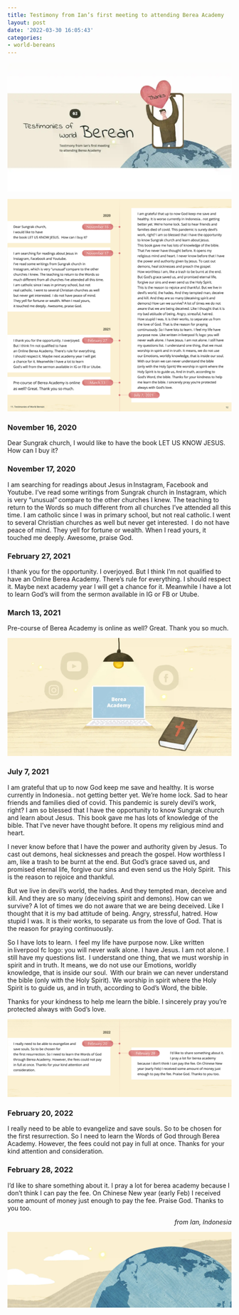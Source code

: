```yaml
---
title: Testimony from Ian’s first meeting to attending Berea Academy
layout: post
date: '2022-03-30 16:05:43'
categories:
- world-bereans
---
```


![Testimonies of World Berean - Testimony from Ian’s first meeting to attending Berea Academy](/assets/3-0.webp)


![Letters by Date](/assets/3-2.webp)





### November 16, 2020
Dear Sungrak church,
I would like to have the book LET US KNOW JESUS.
How can I buy it?

### November 17, 2020
I am searching for readings about Jesus in Instagram, Facebook and Youtube.
I’ve read some writings from Sungrak church in Instagram, which is very “unusual” compare to the other churches I knew.
The teaching to return to the Words so much different from all churches I’ve attended all this time.
I am catholic since I was in primary school, but not real catholic. I went to several Christian churches as well but never get interested.  I do not have peace of mind. They yell for fortune or wealth.
When I read yours, it touched me deeply.
Awesome, praise God.

### February 27, 2021
I thank you for the opportunity. I overjoyed.
But I think I’m not qualified to have an Online Berea Academy. There’s rule for everything. I should respect it. Maybe next academy year I will get a chance for it.
Meanwhile I have a lot to learn God’s will from the sermon available in IG or FB or Utube. 

### March 13, 2021
Pre-course of Berea Academy is online as well?
Great. Thank you so much.


![Berea Academy with SNS Services](/assets/3-3-0.webp)


### July 7, 2021
I am grateful that up to now God keep me save and healthy. It is worse currently in Indonesia.. not getting better yet. We’re home lock. Sad to hear friends and families died of covid. This pandemic is surely devil’s work, right?
I am so blessed that I have the opportunity to know Sungrak church and learn about Jesus.  This book gave me has lots of knowledge of the bible. That I’ve never have thought before. It opens my religious mind and heart.

I never know before that I have the power and authority given by Jesus. To cast out demons, heal sicknesses and preach the gospel. How worthless I am, like a trash to be burnt at the end. But God’s grace saved us, and promised eternal life, forgive our sins and even send us the Holy Spirit.  This is the reason to rejoice and thankful.

But we live in devil’s world, the hades. And they tempted man, deceive and kill. And they are so many (deceiving spirit and demons). How can we survive? A lot of times we do not aware that we are being deceived. Like I thought that it is my bad attitude of being. Angry, stressful, hatred. How stupid I was. It is their works, to separate us from the love of God. That is the reason for praying continuously.

So I have lots to learn.  I feel my life have purpose now. Like written in liverpool fc logo: you will never walk alone. I have Jesus. I am not alone. I still have my questions list.  I understand one thing, that we must worship in spirit and in truth. It means, we do not use our Emotions, worldly knowledge, that is inside our soul.  With our brain we can never understand the bible (only with the Holy Spirit). We worship in spirit where the Holy Spirit is to guide us, and in truth, according to God’s Word, the bible.

Thanks for your kindness to help me learn the bible. I sincerely pray you’re protected always with God’s love.


![Letters by Date](/assets/3-3-1.webp)


### February 20, 2022
I really need to be able to evangelize and save souls. So to be chosen for the first resurrection. So I need to learn the Words of God through Berea Academy. However, the fees could not pay in full at once. Thanks for your kind attention and consideration.

### February 28, 2022
I’d like to share something about it. I pray a lot for berea academy because I don’t think I can pay the fee. On Chinese New year (early Feb) I received some amount of money just enough to pay the fee. Praise God. Thanks to you too.


<div style="text-align: right"><i>from Ian, Indonesia</i></div>

![clouds and the world in a globe](/assets/3-1-3.webp)
